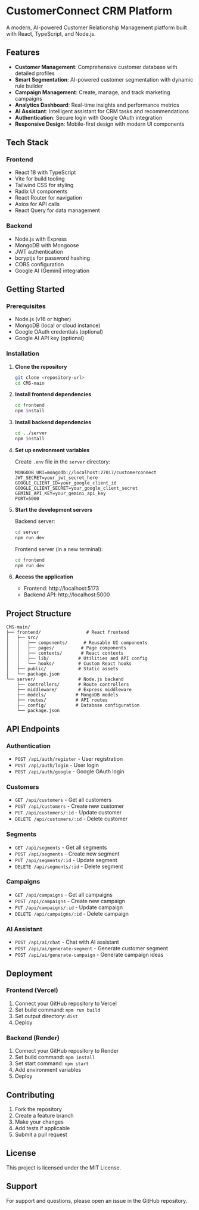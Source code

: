 # CustomerConnect CRM Platform

A modern, AI-powered Customer Relationship Management platform built with React, TypeScript, and Node.js.

## Features

- **Customer Management**: Comprehensive customer database with detailed profiles
- **Smart Segmentation**: AI-powered customer segmentation with dynamic rule builder
- **Campaign Management**: Create, manage, and track marketing campaigns
- **Analytics Dashboard**: Real-time insights and performance metrics
- **AI Assistant**: Intelligent assistant for CRM tasks and recommendations
- **Authentication**: Secure login with Google OAuth integration
- **Responsive Design**: Mobile-first design with modern UI components

## Tech Stack

### Frontend

- React 18 with TypeScript
- Vite for build tooling
- Tailwind CSS for styling
- Radix UI components
- React Router for navigation
- Axios for API calls
- React Query for data management

### Backend

- Node.js with Express
- MongoDB with Mongoose
- JWT authentication
- bcryptjs for password hashing
- CORS configuration
- Google AI (Gemini) integration

## Getting Started

### Prerequisites

- Node.js (v16 or higher)
- MongoDB (local or cloud instance)
- Google OAuth credentials (optional)
- Google AI API key (optional)

### Installation

1. **Clone the repository**

   ```bash
   git clone <repository-url>
   cd CMS-main
   ```

2. **Install frontend dependencies**

   ```bash
   cd frontend
   npm install
   ```

3. **Install backend dependencies**

   ```bash
   cd ../server
   npm install
   ```

4. **Set up environment variables**

   Create `.env` file in the `server` directory:

   ```env
   MONGODB_URI=mongodb://localhost:27017/customerconnect
   JWT_SECRET=your_jwt_secret_here
   GOOGLE_CLIENT_ID=your_google_client_id
   GOOGLE_CLIENT_SECRET=your_google_client_secret
   GEMINI_API_KEY=your_gemini_api_key
   PORT=5000
   ```

5. **Start the development servers**

   Backend server:

   ```bash
   cd server
   npm run dev
   ```

   Frontend server (in a new terminal):

   ```bash
   cd frontend
   npm run dev
   ```

6. **Access the application**
   - Frontend: http://localhost:5173
   - Backend API: http://localhost:5000

## Project Structure

```
CMS-main/
├── frontend/                 # React frontend
│   ├── src/
│   │   ├── components/      # Reusable UI components
│   │   ├── pages/          # Page components
│   │   ├── contexts/       # React contexts
│   │   ├── lib/           # Utilities and API config
│   │   └── hooks/         # Custom React hooks
│   ├── public/            # Static assets
│   └── package.json
└── server/                # Node.js backend
    ├── controllers/       # Route controllers
    ├── middleware/        # Express middleware
    ├── models/           # MongoDB models
    ├── routes/           # API routes
    ├── config/           # Database configuration
    └── package.json
```

## API Endpoints

### Authentication

- `POST /api/auth/register` - User registration
- `POST /api/auth/login` - User login
- `POST /api/auth/google` - Google OAuth login

### Customers

- `GET /api/customers` - Get all customers
- `POST /api/customers` - Create new customer
- `PUT /api/customers/:id` - Update customer
- `DELETE /api/customers/:id` - Delete customer

### Segments

- `GET /api/segments` - Get all segments
- `POST /api/segments` - Create new segment
- `PUT /api/segments/:id` - Update segment
- `DELETE /api/segments/:id` - Delete segment

### Campaigns

- `GET /api/campaigns` - Get all campaigns
- `POST /api/campaigns` - Create new campaign
- `PUT /api/campaigns/:id` - Update campaign
- `DELETE /api/campaigns/:id` - Delete campaign

### AI Assistant

- `POST /api/ai/chat` - Chat with AI assistant
- `POST /api/ai/generate-segment` - Generate customer segment
- `POST /api/ai/generate-campaign` - Generate campaign ideas

## Deployment

### Frontend (Vercel)

1. Connect your GitHub repository to Vercel
2. Set build command: `npm run build`
3. Set output directory: `dist`
4. Deploy

### Backend (Render)

1. Connect your GitHub repository to Render
2. Set build command: `npm install`
3. Set start command: `npm start`
4. Add environment variables
5. Deploy

## Contributing

1. Fork the repository
2. Create a feature branch
3. Make your changes
4. Add tests if applicable
5. Submit a pull request

## License

This project is licensed under the MIT License.

## Support

For support and questions, please open an issue in the GitHub repository.
